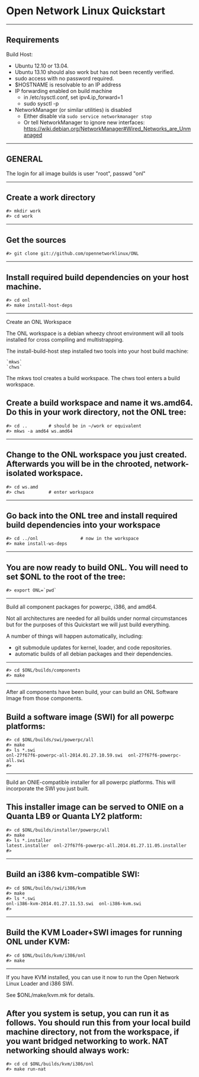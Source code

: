 Open Network Linux Quickstart
=============================

------------------------------------------------------------
Requirements
------------------------------------------------------------
Build Host:
- Ubuntu 12.10 or 13.04.
- Ubuntu 13.10 should also work but has not
  been recently verified.
- sudo access with no password required.
- $HOSTNAME is resolvable to an IP address
- IP forwarding enabled on build machine
	* in /etc/sysctl.conf, set ipv4.ip_forward=1
	* sudo sysctl -p
- NetworkManager (or similar utilities) is disabled
    * Either disable via `sudo service networkmanager stop`
    * Or tell NetworkManager to ignore new interfaces:
        https://wiki.debian.org/NetworkManager#Wired_Networks_are_Unmanaged

------------------------------------------------------------
GENERAL
------------------------------------------------------------
The login for all image builds is user "root", passwd "onl"


------------------------------------------------------------
Create a work directory
------------------------------------------------------------
    #> mkdir work
    #> cd work

------------------------------------------------------------
Get the sources
------------------------------------------------------------
    #> git clone git://github.com/opennetworklinux/ONL


------------------------------------------------------------
Install required build dependencies on your host machine.
------------------------------------------------------------
    #> cd onl
    #> make install-host-deps


------------------------------------------------------------
Create an ONL Workspace

The ONL workspace is a debian wheezy chroot environment
will all tools installed for cross compiling and
multistrapping.

The install-build-host step installed two tools into your
host build machine:

    `mkws`
    `chws`

The mkws tool creates a build workspace.
The chws tool enters a build workspace.

Create a build workspace and name it ws.amd64.
Do this in your work directory, not the ONL tree:
------------------------------------------------------------
    #> cd ..		# should be in ~/work or equivalent
    #> mkws -a amd64 ws.amd64




------------------------------------------------------------
Change to the ONL workspace you just created.
Afterwards you will be in the chrooted, network-isolated
workspace.
------------------------------------------------------------
    #> cd ws.amd
    #> chws         # enter workspace


------------------------------------------------------------
Go back into the ONL tree and install required build
dependencies into your workspace
------------------------------------------------------------
    #> cd ../onl                # now in the workspace
    #> make install-ws-deps


------------------------------------------------------------
You are now ready to build ONL.
You will need to set $ONL to the root of the tree:
------------------------------------------------------------
    #> export ONL=`pwd`

------------------------------------------------------------
Build all component packages for powerpc, i386, and amd64.

Not all architectures are needed for all builds under
normal circumstances but for the purposes of this Quickstart
we will just build everything.

A number of things will happen automatically, including:
- git submodule updates for kernel, loader, and code repositories.
- automatic builds of all debian packages and their dependencies.

------------------------------------------------------------
    #> cd $ONL/builds/components
    #> make


------------------------------------------------------------
After all components have been build, your can build an ONL
Software Image from those components.

Build a software image (SWI) for all powerpc platforms:
------------------------------------------------------------
    #> cd $ONL/builds/swi/powerpc/all
    #> make
    #> ls *.swi
    onl-27f67f6-powerpc-all-2014.01.27.10.59.swi  onl-27f67f6-powerpc-all.swi
    #>

------------------------------------------------------------
Build an ONIE-compatible installer for all powerpc platforms.
This will incorporate the SWI you just built.

This installer image can be served to ONIE on a Quanta LB9
or Quanta LY2 platform:
------------------------------------------------------------
    #> cd $ONL/builds/installer/powerpc/all
    #> make
    #> ls *.installer
    latest.installer  onl-27f67f6-powerpc-all.2014.01.27.11.05.installer
    #>



------------------------------------------------------------
Build an i386 kvm-compatible SWI:
------------------------------------------------------------
    #> cd $ONL/builds/swi/i386/kvm
    #> make
    #> ls *.swi
    onl-i386-kvm-2014.01.27.11.53.swi  onl-i386-kvm.swi
    #>



------------------------------------------------------------
Build the KVM Loader+SWI images for running ONL under KVM:
------------------------------------------------------------
    #> cd $ONL/builds/kvm/i386/onl
    #> make


------------------------------------------------------------
If you have KVM installed, you can use it now to run
the Open Network Linux Loader and i386 SWI.

See $ONL/make/kvm.mk for details.

After you system is setup, you can run it as follows.
You should run this from your local build machine directory,
not from the workspace, if you want bridged networking to work.
NAT networking should always work:
------------------------------------------------------------
    #> cd cd $ONL/builds/kvm/i386/onl
    #> make run-nat
